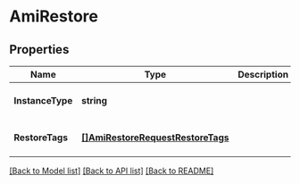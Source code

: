 # AmiRestore

## Properties
Name | Type | Description | Notes
------------ | ------------- | ------------- | -------------
**InstanceType** | **string** |  | [optional] [default to null]
**RestoreTags** | [**[]AmiRestoreRequestRestoreTags**](AmiRestoreRequest_restore_tags.md) |  | [optional] [default to null]

[[Back to Model list]](../README.md#documentation-for-models) [[Back to API list]](../README.md#documentation-for-api-endpoints) [[Back to README]](../README.md)


